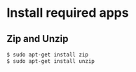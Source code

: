 # Install required apps

## Zip and Unzip
```sh
$ sudo apt-get install zip
$ sudo apt-get install unzip
```

